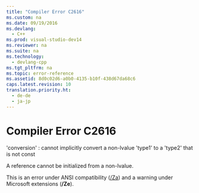```yaml
---
title: "Compiler Error C2616"
ms.custom: na
ms.date: 09/19/2016
ms.devlang: 
  - C++
ms.prod: visual-studio-dev14
ms.reviewer: na
ms.suite: na
ms.technology: 
  - devlang-cpp
ms.tgt_pltfrm: na
ms.topic: error-reference
ms.assetid: 8d0c02d6-a0b0-4135-b10f-438d67da68c6
caps.latest.revision: 10
translation.priority.ht: 
  - de-de
  - ja-jp
---
```

# Compiler Error C2616
'conversion' : cannot implicitly convert a non-lvalue 'type1' to a 'type2' that is not const  
  
 A reference cannot be initialized from a non-lvalue.  
  
 This is an error under ANSI compatibility ([/Za](../Topic/-Za,%20-Ze%20\(Disable%20Language%20Extensions\).md)) and a warning under Microsoft extensions (**/Ze**).